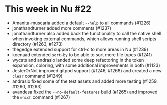 # This week in Nu #22

- Amanita-muscaria added a default `--help` to all commands (#1226)
- jonathandturner added more comments (#1237)
- jonathandturner also added back the functionality to call the native shell when invoking external commands, which allows running shell scripts directory (#1263, #1273)
- thegedge extended support for ctrl-c to more areas in Nu (#1239)
- koenaad extended `sort-by` to be able to sort more file types (#1241)
- wycats and andrasio landed some deep refactoring in the token expansion, coloring, with some additional improvements in both (#1123)
- JesterOrNot improved gitpod support (#1246, #1268) and created a new `clear` command (#1249)
- andrasio fixed some of the test assets and added more testing (#1259, #1260, #1263)
- avandesa fixed the `--no-default-features` build (#1265) and improved the `which` command (#1267)
